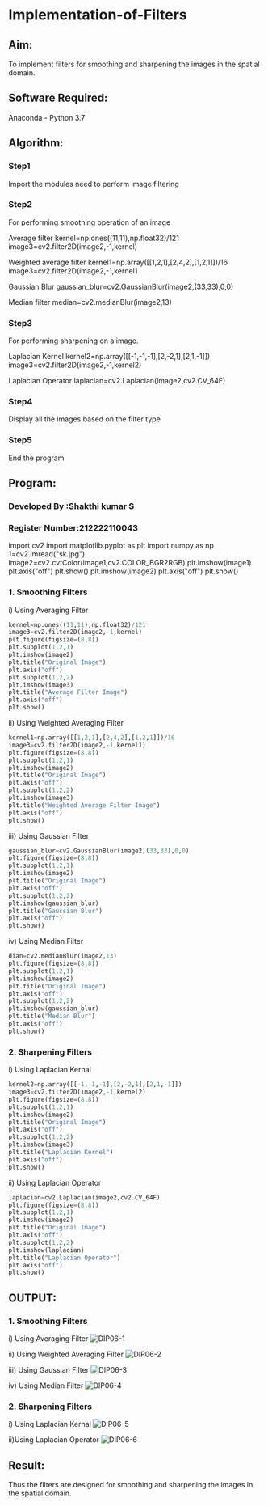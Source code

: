 # Implementation-of-Filters
## Aim:
To implement filters for smoothing and sharpening the images in the spatial domain.

## Software Required:
Anaconda - Python 3.7

## Algorithm:
### Step1
Import the modules need to perform image filtering

### Step2
For performing smoothing operation of an image

Average filter
kernel=np.ones((11,11),np.float32)/121
image3=cv2.filter2D(image2,-1,kernel)

Weighted average filter
kernel1=np.array([[1,2,1],[2,4,2],[1,2,1]])/16
image3=cv2.filter2D(image2,-1,kernel1

Gaussian Blur
gaussian_blur=cv2.GaussianBlur(image2,(33,33),0,0)

Median filter
median=cv2.medianBlur(image2,13)

### Step3

For performing sharpening on a image.

Laplacian Kernel
kernel2=np.array([[-1,-1,-1],[2,-2,1],[2,1,-1]])
image3=cv2.filter2D(image2,-1,kernel2)

Laplacian Operator
laplacian=cv2.Laplacian(image2,cv2.CV_64F)

### Step4

Display all the images based on the filter type

### Step5

End the program

## Program:
### Developed By   :Shakthi kumar S
### Register Number:212222110043

import cv2
import matplotlib.pyplot as plt
import numpy as np
1=cv2.imread("sk.jpg")
image2=cv2.cvtColor(image1,cv2.COLOR_BGR2RGB)
plt.imshow(image1)
plt.axis("off")
plt.show()
plt.imshow(image2)
plt.axis("off")
plt.show()

### 1. Smoothing Filters

i) Using Averaging Filter
```Python
kernel=np.ones((11,11),np.float32)/121
image3=cv2.filter2D(image2,-1,kernel)
plt.figure(figsize=(8,8))
plt.subplot(1,2,1)
plt.imshow(image2)
plt.title("Original Image")
plt.axis("off")
plt.subplot(1,2,2)
plt.imshow(image3)
plt.title("Average Filter Image")
plt.axis("off")
plt.show()

```
ii) Using Weighted Averaging Filter

```Python
kernel1=np.array([[1,2,1],[2,4,2],[1,2,1]])/16
image3=cv2.filter2D(image2,-1,kernel1)
plt.figure(figsize=(8,8))
plt.subplot(1,2,1)
plt.imshow(image2)
plt.title("Original Image")
plt.axis("off")
plt.subplot(1,2,2)
plt.imshow(image3)
plt.title("Weighted Average Filter Image")
plt.axis("off")
plt.show()
```
iii) Using Gaussian Filter

```Python
gaussian_blur=cv2.GaussianBlur(image2,(33,33),0,0)
plt.figure(figsize=(8,8))
plt.subplot(1,2,1)
plt.imshow(image2)
plt.title("Original Image")
plt.axis("off")
plt.subplot(1,2,2)
plt.imshow(gaussian_blur)
plt.title("Gaussian Blur")
plt.axis("off")
plt.show()
```

iv) Using Median Filter

```Python
dian=cv2.medianBlur(image2,13)
plt.figure(figsize=(8,8))
plt.subplot(1,2,1)
plt.imshow(image2)
plt.title("Original Image")
plt.axis("off")
plt.subplot(1,2,2)
plt.imshow(gaussian_blur)
plt.title("Median Blur")
plt.axis("off")
plt.show()
```

### 2. Sharpening Filters
i) Using Laplacian Kernal

```Python
kernel2=np.array([[-1,-1,-1],[2,-2,1],[2,1,-1]])
image3=cv2.filter2D(image2,-1,kernel2)
plt.figure(figsize=(8,8))
plt.subplot(1,2,1)
plt.imshow(image2)
plt.title("Original Image")
plt.axis("off")
plt.subplot(1,2,2)
plt.imshow(image3)
plt.title("Laplacian Kernel")
plt.axis("off")
plt.show()
```
ii) Using Laplacian Operator

```Python
laplacian=cv2.Laplacian(image2,cv2.CV_64F)
plt.figure(figsize=(8,8))
plt.subplot(1,2,1)
plt.imshow(image2)
plt.title("Original Image")
plt.axis("off")
plt.subplot(1,2,2)
plt.imshow(laplacian)
plt.title("Laplacian Operator")
plt.axis("off")
plt.show()
```

## OUTPUT:
### 1. Smoothing Filters

i) Using Averaging Filter
![DIP06-1](https://user-images.githubusercontent.com/121041644/230023927-43f89468-1013-438e-bd74-d49083f4aa30.png)

ii) Using Weighted Averaging Filter
![DIP06-2](https://user-images.githubusercontent.com/121041644/230024067-cddf7c0d-eb52-482a-9bb9-54f6cee8f9f3.png)

iii) Using Gaussian Filter
![DIP06-3](https://user-images.githubusercontent.com/121041644/230024282-3a511aed-d57f-47ec-9d79-3837b61385b5.png)

iv) Using Median Filter
![DIP06-4](https://user-images.githubusercontent.com/121041644/230024395-1ff19503-26d5-4e65-b08b-1261b891438e.png)

### 2. Sharpening Filters

i) Using Laplacian Kernal
![DIP06-5](https://user-images.githubusercontent.com/121041644/230024514-40e62253-924c-4ce6-801b-52f07b51448c.png)

ii)Using Laplacian Operator
![DIP06-6](https://user-images.githubusercontent.com/121041644/230024559-92b89603-90bf-48c4-bcf7-7cd37c581e1d.png)

## Result:
Thus the filters are designed for smoothing and sharpening the images in the spatial domain.
